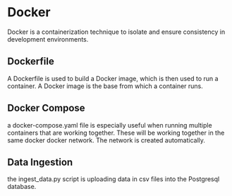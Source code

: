 # Docker

Docker is a containerization technique to isolate and ensure consistency in development environments.

## Dockerfile

A Dockerfile is used to build a Docker image, which is then used to run a container. A Docker image is the base from which a container runs.

## Docker Compose
a docker-compose.yaml file is especially useful when running multiple containers that are working together. These will be working together in the same docker docker network. The network is created automatically.

## Data Ingestion
the ingest_data.py script is uploading data in csv files into the Postgresql database.